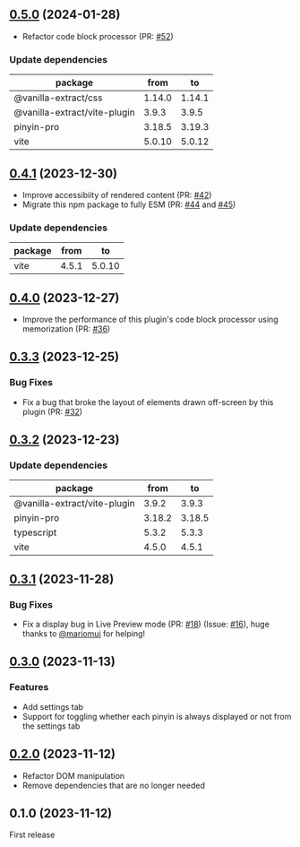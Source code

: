 ## [0.5.0](https://github.com/0918nobita/obsidian-zhongwen-block/compare/0.4.1...0.5.0) (2024-01-28)

-   Refactor code block processor (PR: [#52](https://github.com/0918nobita/obsidian-zhongwen-block/pull/52))

### Update dependencies

| package                      | from   | to     |
| ---------------------------- | ------ | ------ |
| @vanilla-extract/css         | 1.14.0 | 1.14.1 |
| @vanilla-extract/vite-plugin | 3.9.3  | 3.9.5  |
| pinyin-pro                   | 3.18.5 | 3.19.3 |
| vite                         | 5.0.10 | 5.0.12 |

## [0.4.1](https://github.com/0918nobita/obsidian-zhongwen-block/compare/0.4.0...0.4.1) (2023-12-30)

-   Improve accessibiity of rendered content (PR: [#42](https://github.com/0918nobita/obsidian-zhongwen-block/pull/42))
-   Migrate this npm package to fully ESM (PR: [#44](https://github.com/0918nobita/obsidian-zhongwen-block/pull/44) and [#45](https://github.com/0918nobita/obsidian-zhongwen-block/pull/45))

### Update dependencies

| package | from  | to     |
| ------- | ----- | ------ |
| vite    | 4.5.1 | 5.0.10 |

## [0.4.0](https://github.com/0918nobita/obsidian-zhongwen-block/compare/0.3.3...0.4.0) (2023-12-27)

-   Improve the performance of this plugin's code block processor using memorization (PR: [#36](https://github.com/0918nobita/obsidian-zhongwen-block/pull/36))

## [0.3.3](https://github.com/0918nobita/obsidian-zhongwen-block/compare/0.3.2...0.3.3) (2023-12-25)

### Bug Fixes

-   Fix a bug that broke the layout of elements drawn off-screen by this plugin (PR: [#32](https://github.com/0918nobita/obsidian-zhongwen-block/pull/32))

## [0.3.2](https://github.com/0918nobita/obsidian-zhongwen-block/compare/0.3.1...0.3.2) (2023-12-23)

### Update dependencies

| package                      | from   | to     |
| ---------------------------- | ------ | ------ |
| @vanilla-extract/vite-plugin | 3.9.2  | 3.9.3  |
| pinyin-pro                   | 3.18.2 | 3.18.5 |
| typescript                   | 5.3.2  | 5.3.3  |
| vite                         | 4.5.0  | 4.5.1  |

## [0.3.1](https://github.com/0918nobita/obsidian-zhongwen-block/compare/0.3.0...0.3.1) (2023-11-28)

### Bug Fixes

-   Fix a display bug in Live Preview mode (PR: [#18](https://github.com/0918nobita/obsidian-zhongwen-block/pull/18)) (Issue: [#16](https://github.com/0918nobita/obsidian-zhongwen-block/issues/16)), huge thanks to [@mariomui](https://github.com/mariomui) for helping!

## [0.3.0](https://github.com/0918nobita/obsidian-zhongwen-block/compare/0.2.0...0.3.0) (2023-11-13)

### Features

-   Add settings tab
-   Support for toggling whether each pinyin is always displayed or not from the settings tab

## [0.2.0](https://github.com/0918nobita/obsidian-zhongwen-block/compare/0.1.0...0.2.0) (2023-11-12)

-   Refactor DOM manipulation
-   Remove dependencies that are no longer needed

## 0.1.0 (2023-11-12)

First release
